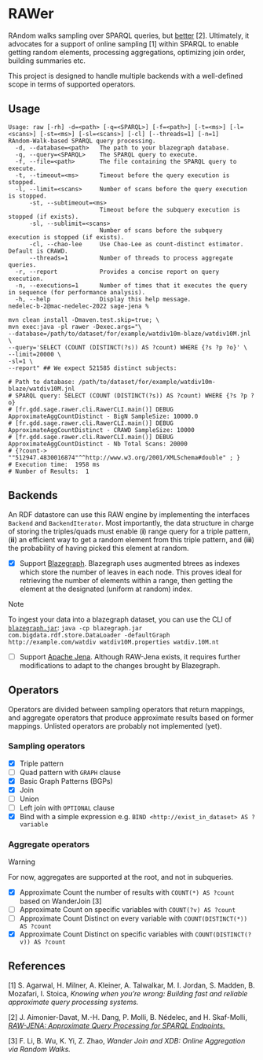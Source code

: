 # RAWer

RAndom walks sampling over SPARQL queries, but
[better](https://github.com/GDD-Nantes/raw-jena) [2]. Ultimately, it
advocates for a support of online sampling [1] within SPARQL to enable
getting random elements, processing aggregations, optimizing join
order, building summaries etc.

This project is designed to handle multiple backends with a
well-defined scope in terms of supported operators.

## Usage

```shell
Usage: raw [-rh] -d=<path> [-q=<SPARQL>] [-f=<path>] [-t=<ms>] [-l=<scans>] [-st=<ms>] [-sl=<scans>] [-cl] [--threads=1] [-n=1]
RAndom-Walk-based SPARQL query processing.
  -d, --database=<path>   The path to your blazegraph database.
  -q, --query=<SPARQL>    The SPARQL query to execute.
  -f, --file=<path>       The file containing the SPARQL query to execute.
  -t, --timeout=<ms>      Timeout before the query execution is stopped.
  -l, --limit=<scans>     Number of scans before the query execution is stopped.
      -st, --subtimeout=<ms>
                          Timeout before the subquery execution is stopped (if exists).
      -sl, --sublimit=<scans>
                          Number of scans before the subquery execution is stopped (if exists).
      -cl, --chao-lee     Use Chao-Lee as count-distinct estimator. Default is CRAWD.
      --threads=1         Number of threads to process aggregate queries.
  -r, --report            Provides a concise report on query execution.
  -n, --executions=1      Number of times that it executes the query in sequence (for performance analysis).
  -h, --help              Display this help message.
nedelec-b-2@mac-nedelec-2022 sage-jena %
```

```shell
mvn clean install -Dmaven.test.skip=true; \
mvn exec:java -pl rawer -Dexec.args="\
--database=/path/to/dataset/for/example/watdiv10m-blaze/watdiv10M.jnl \
--query='SELECT (COUNT (DISTINCT(?s)) AS ?count) WHERE {?s ?p ?o}' \
--limit=20000 \
-sl=1 \
--report" ## We expect 521585 distinct subjects:

# Path to database: /path/to/dataset/for/example/watdiv10m-blaze/watdiv10M.jnl
# SPARQL query: SELECT (COUNT (DISTINCT(?s)) AS ?count) WHERE {?s ?p ?o}
# [fr.gdd.sage.rawer.cli.RawerCLI.main()] DEBUG ApproximateAggCountDistinct - BigN SampleSize: 10000.0
# [fr.gdd.sage.rawer.cli.RawerCLI.main()] DEBUG ApproximateAggCountDistinct - CRAWD SampleSize: 10000
# [fr.gdd.sage.rawer.cli.RawerCLI.main()] DEBUG ApproximateAggCountDistinct - Nb Total Scans: 20000
# {?count-> ""512947.4830016874"^^http://www.w3.org/2001/XMLSchema#double" ; }
# Execution time:  1958 ms
# Number of Results:  1
```

## Backends

An RDF datastore can use this RAW engine by implementing the
interfaces `Backend` and `BackendIterator`. Most importantly, the data
structure in charge of storing the triples/quads must enable (__i__)
range query for a triple pattern, (__ii__) an efficient way to get a
random element from this triple pattern, and (__iii__) the probability
of having picked this element at random.

- [X] Support [Blazegraph](https://blazegraph.com/). Blazegraph uses
      augmented btrees as indexes which store the number of leaves in
      each node. This proves ideal for retrieving the number of
      elements within a range, then getting the element at the
      designated (uniform at random) index.
      
> [!NOTE]
> To ingest your data into a blazegraph dataset, you can use the CLI
> of [`blazegraph.jar`](https://github.com/blazegraph/database/releases/tag/BLAZEGRAPH_2_1_6_RC):
> `java -cp blazegraph.jar com.bigdata.rdf.store.DataLoader -defaultGraph http://example.com/watdiv watdiv10M.properties watdiv.10M.nt`
      

- [ ] Support [Apache Jena](https://jena.apache.org/). Although
      RAW-Jena exists, it requires further modifications to adapt to
      the changes brought by Blazegraph.


## Operators

Operators are divided between sampling operators that return mappings,
and aggregate operators that produce approximate results based on
former mappings. Unlisted operators are probably not implemented (yet).

### Sampling operators

- [X] Triple pattern
- [ ] Quad pattern with `GRAPH` clause
- [X] Basic Graph Patterns (BGPs)
- [X] Join
- [ ] Union
- [ ] Left join with `OPTIONAL` clause
- [X] Bind with a simple expression e.g. `BIND <http://exist_in_dataset> AS ?variable`

### Aggregate operators

> [!WARNING] 
> For now, aggregates are supported at the root, and not in subqueries.

- [X] Approximate Count the number of results with `COUNT(*) AS ?count` based on WanderJoin [3]
- [ ] Approximate Count on specific variables with `COUNT(?v) AS ?count`
- [ ] Approximate Count Distinct on every variable with `COUNT(DISTINCT(*)) AS ?count`
- [X] Approximate Count Distinct on specific variables with `COUNT(DISTINCT(?v)) AS ?count`

## References


[1] S. Agarwal, H. Milner, A. Kleiner, A. Talwalkar, M. I. Jordan,
S. Madden, B. Mozafari, I. Stoica, <i>Knowing when you’re wrong:
Building fast and reliable approximate query processing systems.</i>

[2] J. Aimonier-Davat, M.-H. Dang, P. Molli, B. Nédelec, and
H. Skaf-Molli, <i>[RAW-JENA: Approximate Query Processing for SPARQL
Endpoints.](https://hal.science/hal-04250060v1/file/paper.pdf)</i>

[3] F. Li, B. Wu, K. Yi, Z. Zhao, <i>Wander Join and XDB: Online
Aggregation via Random Walks.</i>
